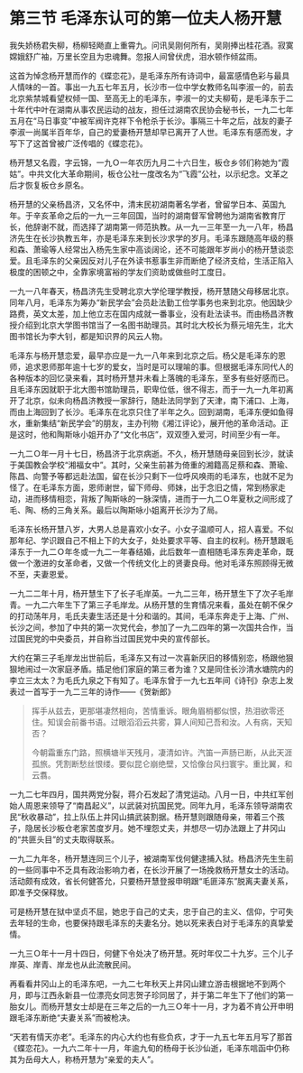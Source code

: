 # 第三节 毛泽东认可的第一位夫人杨开慧

我失娇杨君失柳，杨柳轻飏直上重霄九。问讯吴刚何所有，吴刚捧出桂花酒。寂寞嫦娥舒广袖，万里长空且为忠魂舞。忽报人间曾伏虎，泪水顿作倾盆雨。

这首为悼念杨开慧而作的《蝶恋花》，是毛泽东所有诗词中，最富感情色彩与最具人情味的一首。事出一九五七年五月，长沙市一位中学女教师名叫李淑一的，前去北京紫禁城看望权倾一国、至高无上的毛泽东，李淑一的丈夫柳荀，是毛泽东于二十年代中叶在湖南从事农民运动的战友，担任过湖南农民协会秘书长，一九二七年五月在“马日事变”中被军阀许克祥下令枪杀于长沙。事隔三十年之后，战友的妻子李淑一尚属半百年华，自己的爱妻杨开慧却早已离开了人世。毛泽东有感而发，才写下了这首曾被广泛传唱的《蝶恋花》。

杨开慧又名霞，字云锦，一九Ｏ一年农历九月二十六日生，板仓乡邻们称她为“霞姑”。中共文化大革命期间，板仓公社一度改名为“飞霞”公社，以示纪念。文革之后才恢复板仓乡原名。

杨开慧的父亲杨昌济，又名怀中，清末民初湖南著名学者，曾留学日本、英国九年。于辛亥革命之后的一九一三年回国，当时的湖南督军曾聘他为湖南省教育厅长，他辞谢不就，而选择了湖南第一师范执教。从一九一三年至一九一八年，杨昌济先生在长沙执教五年，亦是毛泽东来到长沙求学的岁月。毛泽东跟随高年级的蔡和森、萧瑜等人经常出入杨先生家中高谈阔论，还不可能跟年岁尚小的杨开慧谈恋爱。且毛泽东的父亲因反对儿子在外读书惹事生非而断绝了经济支给，生活正陷入极度的困顿之中，全靠家境富裕的学友们资助或做些时工度日。

一九一八年春天，杨昌济先生受聘北京大学伦理学教授，杨开慧随父母移居北京。同年八月，毛泽东为筹办“新民学会”会员赴法勤工俭学事务也来到北京。他因缺少路费，英文太差，加上他立志在国内成就一番事业，没有赴法读书。而由杨昌济教授介绍到北京大学图书馆当了一名图书助理员。其时北大校长为蔡元培先生，北大图书馆长为李大钊，都是知识界的风云人物。

毛泽东与杨开慧恋爱，最早亦应是一九一八年来到北京之后。杨父是毛泽东的恩师，追求恩师那年逾十七岁的爱女，当时是可以理喻的事。但根据毛泽东同代人的各种版本的回忆录来看，其时杨开慧并未看上落魄的毛泽东，至多有些好感而已。且毛泽东因就职于北大图书馆助理员，职卑位低，很不得志，而于一九一九年初离开了北京，似未向杨昌济教授一家辞行，随赴法同学到了天津，南下浦口、上海，而由上海回到了长沙。毛泽东在北京只住了半年之久。回到湖南，毛泽东便如鱼得水，重新集结“新民学会”的朋友，主办刊物《湘江评论》，展开他的革命活动。正是这时，他和陶斯咏小姐开办了“文化书店”，双双堕入爱河，时间至少有一年。

一九二Ｏ年一月十七日，杨昌济于北京病逝。不久，杨开慧随母亲回到长沙，就读于美国教会学校“湘福女中”。其时，父亲生前甚为倚重的湘籍高足蔡和森、萧瑜、陈昌、向警予等都远赴法国，留在长沙只剩下一位呼风唤雨的毛泽东，也就不足为怪了。在毛泽东方面，恩师谢世，留下师母、师妹，出于念旧之情，常到杨家走动，进而移情相恋，背叛了陶斯咏的一脉深情，进而于一九二Ｏ年夏秋之间形成了毛、陶、杨的三角关系。最后以陶斯咏小姐离开长沙为了局。

毛泽东长杨开慧八岁，大男人总是喜欢小女子。小女子温顺可人，招人喜爱。不似那年纪、学识跟自己不相上下的大女子，处处要求平等、自主的权利。杨开慧跟毛泽东于一九二Ｏ年冬或一九二一年春结婚，此后数年一直相随毛泽东奔走革命，既做一个激进的女革命者，又做一个传统文化上的贤妻良母。他对毛泽东照顾得无微不至，夫妻恩爱。

一九二二年十月，杨开慧生下了长子毛岸英。一九二三年，杨开慧生下了次子毛岸青。一九二六年生下了第三子毛岸龙。从杨开慧的生育情况来看，虽处在朝不保夕的打动荡年月，毛氏夫妻生活还是十分和谐的。其间，毛泽东奔走于上海、广州、长沙之间，参加了中共的第一次党代会，参加了一九二四年的第一次国共合作，当过国民党的中央委员，并自称当过国民党中央的宣传部长。

大约在第三子毛岸龙出世前后，毛泽东又有过一次喜新厌旧的移情别恋，杨跟他狠狠地闹过一次家庭矛盾。插足他们家庭的第三者为谁？又是同住长沙清水塘院内的李立三太太？为毛氏九泉之下有知了。毛泽东曾于一九七五年间《诗刊》杂志上发表过一首写于一九二三年的诗作——《贺新郎》

> 挥手从兹去，更那堪凄然相向，苦情重诉。眼角眉梢都似恨，热泪欲零还住。知误会前番书语。过眼滔滔云共雾，算人间知己吾和汝。人有病，天知否？
>
> 今朝霜重东门路，照横塘半天残月，凄清如许。汽笛一声肠已断，从此天涯孤旅。凭割断愁丝恨缕。要似昆仑崩绝壁，又恰像台风扫寰宇。重比翼，和云翥。

一九二七年四月，国共两党分裂，蒋介石发起了清党运动。八月一日，中共红军创始人周恩来领导了“南昌起义”，以武装对抗国民党。同年九月，毛泽东领导湖南农民“秋收暴动”，拉上队伍上井冈山搞武装割据。杨开慧则跟随母亲，带着三个孩子，隐居长沙板仓老家苦度岁月。她不埋怨丈夫，并想尽一切办法跟上了井冈山的“共匪头目”的丈夫取得联系。

一九二九年冬，杨开慧连同三个儿子，被湖南军伐何健逮捕入狱。杨昌济先生生前的一些同事中不乏具有政治影响力者，在长沙开展了一场挽救杨开慧女士的活动。活动颇有成效，省长何健答允，只要杨开慧登报申明跟“毛匪泽东”脱离夫妻关系，即准予交保释放。

可是杨开慧在狱中坚贞不屈，她忠于自己的丈夫，忠于自己的主义、信仰，宁可失去年轻的生命，也要保持跟毛泽东的夫妻名分。她以死来表白对于毛泽东的真挚爱情。

一九三Ｏ年十一月十四日，何健下令处决了杨开慧。死时年仅二十九岁。三个儿子岸英、岸青、岸龙也从此流散民间。

再看看井冈山上的毛泽东吧，一九二七年秋天上井冈山建立游击根据地不到两个月，即与江西永新县一位漂亮女同志贺子珍同居了，并于第二年生下了他们的第一胎女儿。而杨开慧女士却是在三年之后的一九三Ｏ年十一月，才为着不肯公开申明跟毛泽东断绝“夫妻关系”而被枪决。

“天若有情天亦老”。毛泽东的内心大约也有些负疚，才于一九五七年五月写了那首《蝶恋花》。一九六二年十一月，年逾九旬的杨母于长沙仙逝，毛泽东唁函中仍称其为岳母大人，称杨开慧为“亲爱的夫人”。
